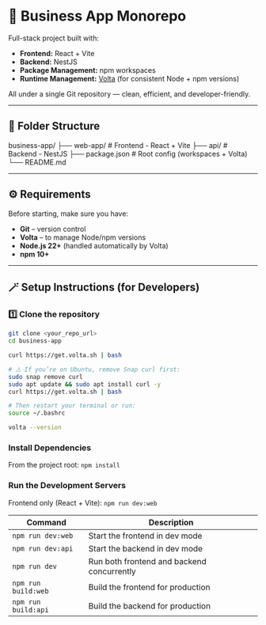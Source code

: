 # 🧭 Business App Monorepo

Full-stack project built with:

- **Frontend:** React + Vite
- **Backend:** NestJS
- **Package Management:** npm workspaces
- **Runtime Management:** [Volta](https://volta.sh/) (for consistent Node + npm versions)

All under a single Git repository — clean, efficient, and developer-friendly.

---

## 📁 Folder Structure

business-app/
├── web-app/ # Frontend - React + Vite
├── api/ # Backend - NestJS
├── package.json # Root config (workspaces + Volta)
└── README.md

---

## ⚙️ Requirements

Before starting, make sure you have:

- **Git** – version control
- **Volta** – to manage Node/npm versions
- **Node.js 22+** (handled automatically by Volta)
- **npm 10+**

---

## 🪄 Setup Instructions (for Developers)

### 1️⃣ Clone the repository

```bash
git clone <your_repo_url>
cd business-app

curl https://get.volta.sh | bash

# ⚠️ If you’re on Ubuntu, remove Snap curl first:
sudo snap remove curl
sudo apt update && sudo apt install curl -y
curl https://get.volta.sh | bash

# Then restart your terminal or run:
source ~/.bashrc

volta --version
```

### Install Dependencies

From the project root:
`npm install`

### Run the Development Servers

Frontend only (React + Vite):
`npm run dev:web`

| Command             | Description                                |
| ------------------- | ------------------------------------------ |
| `npm run dev:web`   | Start the frontend in dev mode             |
| `npm run dev:api`   | Start the backend in dev mode              |
| `npm run dev`       | Run both frontend and backend concurrently |
| `npm run build:web` | Build the frontend for production          |
| `npm run build:api` | Build the backend for production           |
